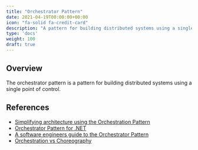 ```yaml
---
title: "Orchestrator Pattern"
date: 2021-04-19T00:00:00+00:00
icon: "fa-solid fa-credit-card"
description: "A pattern for building distributed systems using a single point of control."
type: 'docs'
weight: 100
draft: true
---
```


## Overview

The orchestrator pattern is a pattern for building distributed systems using a single point of control.

## References

- [Simplifying architecture using the Orchestration Pattern](https://jamiemaguire.net/index.php/2017/05/06/simplify-your-architecture-using-the-orchestrator-pattern/)
- [Orchestrator Pattern for .NET](https://blogs.msmvps.com/p3net/2012/10/07/orchestrator-pattern/)
- [A software engineers guide to the Orchestrator Pattern](https://pythonalgos.com/a-software-engineers-guide-to-the-orchestrator-pattern/)
- [Orchestration vs Choreography](https://bluesoft.com/orchestration-vs-choreography-different-patterns-of-getting-systems-to-work-together/)
